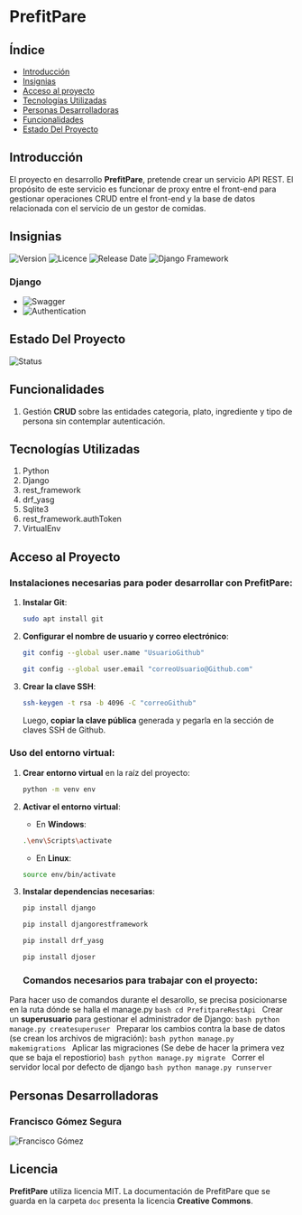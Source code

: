 # PrefitPare

## Índice

- [Introducción](#introducción)
- [Insignias](#insignias)
- [Acceso al proyecto](#acceso-al-proyecto)
- [Tecnologías Utilizadas](#tecnologías-utilizadas)
- [Personas Desarrolladoras](#personas-desarrolladoras)
- [Funcionalidades](#funcionalidades)
- [Estado Del Proyecto](#estado-del-proyecto)

## Introducción

El proyecto en desarrollo **PrefitPare**, pretende crear un servicio API REST. El propósito de este servicio es funcionar de proxy entre el front-end para gestionar operaciones CRUD entre el front-end y la base de datos relacionada con el servicio de un gestor de comidas.

## Insignias

![Version](https://img.shields.io/badge/Version-Python%203.8.10-red?style=plastic&labelColor=black)
![Licence](https://img.shields.io/badge/licence-MIT-purple?style=plastic&labelColor=black)
![Release Date](https://img.shields.io/badge/ReleaseDate-16th%20June%202025-orange?style=plastic&labelColor=grey)
![Django Framework](https://img.shields.io/badge/Framework-Django-blue?style=plastic)

### Django
- ![Swagger](https://img.shields.io/badge/Swagger%20-drf_yasg-orange?style=plastic&labelColor=Grey)
- ![Authentication](https://img.shields.io/badge/Authentication-rest_framework.authtoken-green?style=plastic&labelColor=red)

## Estado Del Proyecto

![Status](https://img.shields.io/badge/Status-En%20Desarrolo-yellow)

## Funcionalidades

1. Gestión **CRUD** sobre las entidades categoria, plato, ingrediente y tipo de persona sin contemplar autenticación.

## Tecnologías Utilizadas

1. Python
2. Django
3. rest_framework
4. drf_yasg
5. Sqlite3
6. rest_framework.authToken
7. VirtualEnv

## Acceso al Proyecto

### Instalaciones necesarias para poder desarrollar con PrefitPare:

1. **Instalar Git**:

    ```bash
    sudo apt install git
    ```

2. **Configurar el nombre de usuario y correo electrónico**:

    ```bash
    git config --global user.name "UsuarioGithub"
    ```
    
   ```bash
   git config --global user.email "correoUsuario@Github.com"
   ```

3. **Crear la clave SSH**:

    ```bash
    ssh-keygen -t rsa -b 4096 -C "correoGithub"
    ```

    Luego, **copiar la clave pública** generada y pegarla en la sección de claves SSH de Github.

### Uso del entorno virtual:

1. **Crear entorno virtual** en la raíz del proyecto:

    ```bash
    python -m venv env
    ```

2. **Activar el entorno virtual**:

    - En **Windows**:
    ```bash
    .\env\Scripts\activate
    ```

    - En **Linux**:
    ```bash
    source env/bin/activate
    ```

3. **Instalar dependencias necesarias**:

    ```bash
    pip install django
    ```
     
   ```bash
   pip install djangorestframework
   ```
   ```bash
   pip install drf_yasg
   ```
      ```bash
   pip install djoser
   ```
   ### Comandos necesarios para trabajar con el proyecto:
 Para hacer uso de comandos durante el desarollo, se precisa posicionarse en la ruta dónde se halla el manage.py
    ```bash
     cd PrefitpareRestApi
    ```
 Crear un **superusuario** para gestionar el administrador de Django:
    ```bash
    python manage.py createsuperuser
    ```
 Preparar los cambios contra la base de datos (se crean los archivos de migración):
    ```bash
    python manage.py makemigrations
    ```
Aplicar las migraciones (Se debe de hacer la primera vez que se baja el repostiorio)
    ```bash
    python manage.py migrate
    ```
Correr el servidor local por defecto de django
    ```bash
    python manage.py runserver
    ```

## Personas Desarrolladoras

### Francisco Gómez Segura
![Francisco Gómez](https://github.com/user-attachments/assets/177d09ae-c773-4833-b830-3cd9fa5db213)

## Licencia

**PrefitPare** utiliza licencia MIT. La documentación de PrefitPare que se guarda en la carpeta `doc` presenta la licencia **Creative Commons**.
